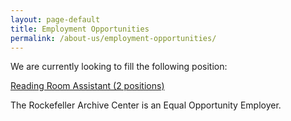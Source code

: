 ```yaml
---
layout: page-default
title: Employment Opportunities
permalink: /about-us/employment-opportunities/
---
```


We are currently looking to fill the following position:

[Reading Room Assistant (2 positions)](/assets/pdf/Reading-Room-Assistant-02-2023.pdf)

The Rockefeller Archive Center is an Equal Opportunity Employer.
